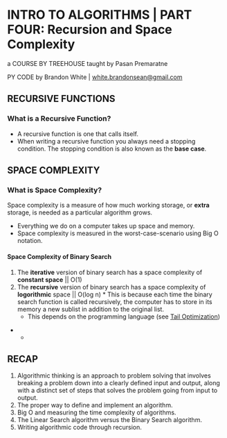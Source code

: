 # INTRO TO ALGORITHMS | PART FOUR: Recursion and Space Complexity

a COURSE BY TREEHOUSE
taught by Pasan Premaratne

PY CODE by Brandon White | white.brandonsean@gmail.com

## RECURSIVE FUNCTIONS

### What is a Recursive Function?
  * A recursive function is one that calls itself.
  * When writing a recursive function you always need a stopping condition. The stopping condition is also known as the **base case**.

## SPACE COMPLEXITY

### What is Space Complexity?
Space complexity is a measure of how much working storage, or **extra** storage, is needed as a particular algorithm grows.
  * Everything we do on a computer takes up space and memory.
  * Space complexity is measured in the worst-case-scenario using Big O notation.

#### Space Complexity of Binary Search
  1. The **iterative** version of binary search has a space complexity of **constant space** || O(1)
  2. The **recursive** version of binary search has a space complexity of **logorithmic** space || O(log n)
    * This is because each time the binary search function is called recursively, the computer has to store in its memory a new sublist in addition to the original list.
      * This depends on the programming language (see [Tail Optimization](https://en.wikipedia.org/wiki/Tail_call)) 
      
- - 
## RECAP

1. Algorithmic thinking is an approach to problem solving that involves breaking a problem down into a clearly defined input and output, along with a distinct set of steps that solves the problem going from input to output.
2. The proper way to define and implement an algorithm.
3. Big O and measuring the time complexity of algorithms.
4. The Linear Search algorithm versus the Binary Search algorithm.
5. Writing algorithmic code through recursion.
